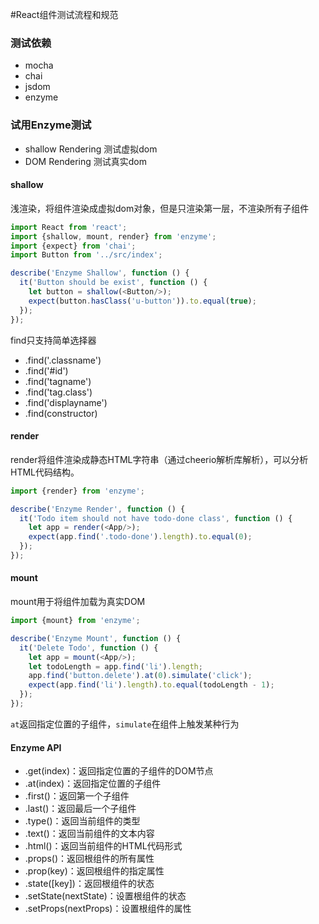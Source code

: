 #React组件测试流程和规范

### 测试依赖
- mocha
- chai
- jsdom
- enzyme

### 试用Enzyme测试
- shallow Rendering 测试虚拟dom
- DOM Rendering 测试真实dom

#### shallow
浅渲染，将组件渲染成虚拟dom对象，但是只渲染第一层，不渲染所有子组件
```javascript
import React from 'react';
import {shallow, mount, render} from 'enzyme';
import {expect} from 'chai';
import Button from '../src/index';

describe('Enzyme Shallow', function () {
  it('Button should be exist', function () {
    let button = shallow(<Button/>);
    expect(button.hasClass('u-button')).to.equal(true);
  });
});
```
find只支持简单选择器
- .find('.classname')
- .find('#id')
- .find('tagname')
- .find('tag.class')
- .find('displayname')
- .find(constructor)

#### render
render将组件渲染成静态HTML字符串（通过cheerio解析库解析），可以分析HTML代码结构。
```javascript
import {render} from 'enzyme';

describe('Enzyme Render', function () {
  it('Todo item should not have todo-done class', function () {
    let app = render(<App/>);
    expect(app.find('.todo-done').length).to.equal(0);
  });
});
```
#### mount
mount用于将组件加载为真实DOM
```javascript
import {mount} from 'enzyme';

describe('Enzyme Mount', function () {
  it('Delete Todo', function () {
    let app = mount(<App/>);
    let todoLength = app.find('li').length;
    app.find('button.delete').at(0).simulate('click');
    expect(app.find('li').length).to.equal(todoLength - 1);
  });
});
```
`at`返回指定位置的子组件，`simulate`在组件上触发某种行为

#### Enzyme API
- .get(index)：返回指定位置的子组件的DOM节点
- .at(index)：返回指定位置的子组件
- .first()：返回第一个子组件
- .last()：返回最后一个子组件
- .type()：返回当前组件的类型
- .text()：返回当前组件的文本内容
- .html()：返回当前组件的HTML代码形式
- .props()：返回根组件的所有属性
- .prop(key)：返回根组件的指定属性
- .state([key])：返回根组件的状态
- .setState(nextState)：设置根组件的状态
- .setProps(nextProps)：设置根组件的属性
